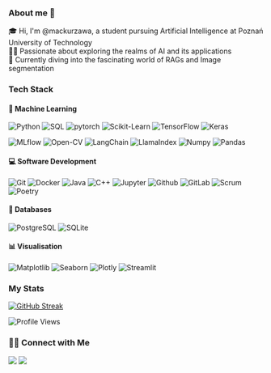 ### About me 👋
🎓 Hi, I'm @mackurzawa, a student pursuing Artificial Intelligence at Poznań University of Technology <br/>
👨‍💻 Passionate about exploring the realms of AI and its applications <br/>
:seedling: Currently diving into the fascinating world of RAGs and Image segmentation <br/>

### Tech Stack

#### 🤖 Machine Learning
![Python](https://img.shields.io/badge/Python-14354C?&logo=python&logoColor=white)
![SQL](https://img.shields.io/badge/SQL-00758F?&logo=amazondocumentdb&logoColor=white)
![pytorch](https://img.shields.io/badge/PyTorch-EE4C2C?&logo=PyTorch&logoColor=white) 
![Scikit-Learn](https://img.shields.io/badge/Scikit--Learn-%23F7931E.svg?&logo=scikit-learn&logoColor=white)
![TensorFlow](https://img.shields.io/badge/TensorFlow-%23FF6F00.svg?&logo=TensorFlow&logoColor=white)
![Keras](https://img.shields.io/badge/Keras-%23D00000.svg?logo=Keras&logoColor=white)


![MLflow](https://img.shields.io/badge/MLflow-00BBBB.svg?&logo=mlflow&logoColor=white)
![Open-CV](https://img.shields.io/badge/Open--CV-%23white.svg?&logo=opencv&logoColor=white)
![LangChain](https://img.shields.io/badge/LangChain-808080?logo=openproject&logoColor=white)
![LlamaIndex](https://img.shields.io/badge/LlamaIndex-de37b7?logo=gnu&logoColor=white)
![Numpy](https://img.shields.io/badge/Numpy-00BBBB?logo=numpy&logoColor=white)
![Pandas](https://img.shields.io/badge/Pandas-130754?logo=pandas&logoColor=white)


#### 💻 Software Development
![Git](https://img.shields.io/badge/GIT-E44C30?&logo=git&logoColor=white)
![Docker](https://img.shields.io/badge/Docker-%230db7ed.svg?&logo=docker&logoColor=white)
![Java](https://img.shields.io/badge/Java-%23ED8B00.svg?&logo=openjdk&logoColor=white)
![C++](https://img.shields.io/badge/C++-%2300599C.svg?&logo=c%2B%2B&logoColor=white)
![Jupyter](https://img.shields.io/badge/Jupyter-f37821.svg?logo=jupyter&logoColor=white)
![Github](https://img.shields.io/badge/GitHub-171515?&logo=github&logoColor=white)
![GitLab](https://img.shields.io/badge/GitLab-FC6D27.svg?logo=gitlab&logoColor=white)
![Scrum](https://img.shields.io/badge/Scrum-026cba.svg?logo=scrumalliance&logoColor=white)
![Poetry](https://img.shields.io/badge/Poetry-027cba.svg?logo=poetry&logoColor=white)

#### :floppy_disk: Databases

![PostgreSQL](https://img.shields.io/badge/PostgreSQL-0064a5.svg?logo=postgresql&logoColor=white)
![SQLite](https://img.shields.io/badge/SQLite-009999.svg?logo=sqlite&logoColor=white)

#### 📊 Visualisation

![Matplotlib](https://img.shields.io/badge/Matplotlib-fc8b44.svg?logo=mediamarkt&logoColor=white)
![Seaborn](https://img.shields.io/badge/Seaborn-5c789b.svg?logo=librariesdotio&logoColor=white)
![Plotly](https://img.shields.io/badge/Plotly-282d33.svg?logo=plotly&logoColor=white)
![Streamlit](https://img.shields.io/badge/Streamlit-bd4043.svg?logo=streamlit&logoColor=white)


### My Stats

[![GitHub Streak](http://github-readme-streak-stats.herokuapp.com?user=mackurzawa&theme=dark&background=0d1117)](https://git.io/streak-stats)

![Profile Views](https://komarev.com/ghpvc/?username=mackurzawa)

### 🤝🏻 Connect with Me

<a href="mailto:mac.kurzawa@gmail.com"><img src="https://img.shields.io/badge/mac.kurzawa@gmail.com-b23e2f?logo=gmail&logoColor=white"></a>
<a href="https://www.linkedin.com/in/maciej-kurzawa-663388244/"><img src="https://img.shields.io/badge/Maciej Kurzawa-blue?logo=linkedin&logoColor=white"></a>
<!--
**mackurzawa/mackurzawa** is a ✨ _special_ ✨ repository because its `README.md` (this file) appears on your GitHub profile.
Here are some ideas to get you started:
- 🔭 I’m currently working on ...
- 🌱 I’m currently learning ...
- 👯 I’m looking to collaborate on ...
- 🤔 I’m looking for help with ...
- 💬 Ask me about ...
- 📫 How to reach me: ...
- 😄 Pronouns: ...
- ⚡ Fun fact: ...
-->
